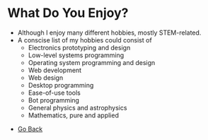 # What Do You Enjoy?
* Although I enjoy many different hobbies, mostly STEM-related.
* A conscise list of my hobbies could consist of
    - Electronics prototyping and design
    - Low-level systems programming
    - Operating system programming and design
    - Web development
    - Web design
    - Desktop programming
    - Ease-of-use tools
    - Bot programming
    - General physics and astrophysics
    - Mathematics, pure and applied

- [Go Back](https://github.com/broken-admin/broken-admin)